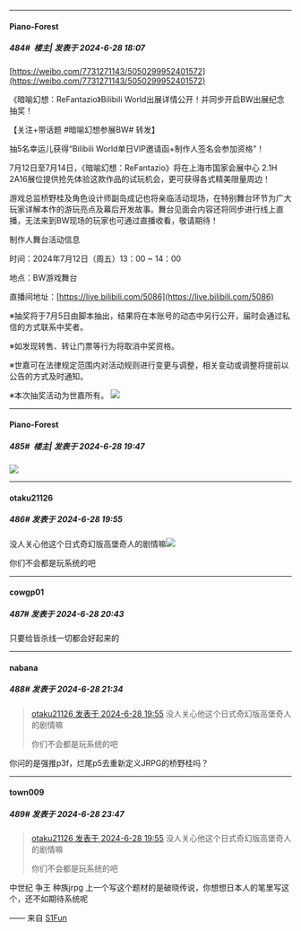 ﻿
*****

####  Piano-Forest  
##### 484#         楼主| 发表于 2024-6-28 18:07

[https://weibo.com/7731271143/5050299952401572](https://weibo.com/7731271143/5050299952401572)

《暗喻幻想：ReFantazio》Bilibili World​出展详情公开！并同步开启BW出展纪念抽奖！

【关注+带话题 #暗喻幻想参展BW# 转发】

抽5名幸运儿获得“Bilibili World单日VIP邀请函+制作人签名会参加资格”！

7月12日至7月14日，《暗喻幻想：ReFantazio》将在上海市国家会展中心 2.1H 2A16展位提供抢先体验这款作品的试玩机会，更可获得各式精美限量周边！ 

游戏总监桥野桂及角色设计师副岛成记也将亲临活动现场，在特别舞台环节为广大玩家详解本作的游玩亮点及幕后开发故事。舞台见面会内容还将同步进行线上直播，无法来到BW现场的玩家也可通过直播收看，敬请期待！

制作人舞台活动信息

时间：2024年7月12日（周五）13：00 ~ 14：00

地点：BW游戏舞台

直播间地址：[https://live.bilibili.com/5086](https://live.bilibili.com/5086)

※抽奖将于7月5日由脚本抽出，结果将在本账号的动态中另行公开，届时会通过私信的方式联系中奖者。

※如发现转售、转让门票等行为将取消中奖资格。

※世嘉可在法律规定范围内对活动规则进行变更与调整，相关变动或调整将提前以公告的方式及时通知。

※本次抽奖活动为世嘉所有。
<img src="https://p.sda1.dev/18/0f880b4c04c2b2421df087533a075167/1719569028267.jpg" referrerpolicy="no-referrer">


*****

####  Piano-Forest  
##### 485#         楼主| 发表于 2024-6-28 19:47

<img src="https://p.sda1.dev/18/b4ed2fafa6fdd688716fb77dcc6e9c6f/IMG_20240628_194144.jpg" referrerpolicy="no-referrer">


*****

####  otaku21126  
##### 486#       发表于 2024-6-28 19:55

没人关心他这个日式奇幻版高堡奇人的剧情嘛<img src="https://static.saraba1st.com/image/smiley/face2017/135.png" referrerpolicy="no-referrer">

你们不会都是玩系统的吧


*****

####  cowgp01  
##### 487#       发表于 2024-6-28 20:43

只要给皆杀线一切都会好起来的


*****

####  nabana  
##### 488#       发表于 2024-6-28 21:34

<blockquote><a href="httphttps://bbs.saraba1st.com/2b/forum.php?mod=redirect&amp;goto=findpost&amp;pid=65415041&amp;ptid=2140224" target="_blank">otaku21126 发表于 2024-6-28 19:55</a>
没人关心他这个日式奇幻版高堡奇人的剧情嘛

你们不会都是玩系统的吧</blockquote>
你问的是强推p3f，烂尾p5去重新定义JRPG的桥野桂吗？


*****

####  town009  
##### 489#       发表于 2024-6-28 23:47

<blockquote><a href="httphttps://bbs.saraba1st.com/2b/forum.php?mod=redirect&amp;goto=findpost&amp;pid=65415041&amp;ptid=2140224" target="_blank">otaku21126 发表于 2024-6-28 19:55</a>
没人关心他这个日式奇幻版高堡奇人的剧情嘛

你们不会都是玩系统的吧</blockquote>
中世纪 争王 种族jrpg 上一个写这个题材的是破晓传说，你想想日本人的笔里写这个，还不如期待系统呢

—— 来自 [S1Fun](https://s1fun.koalcat.com)

